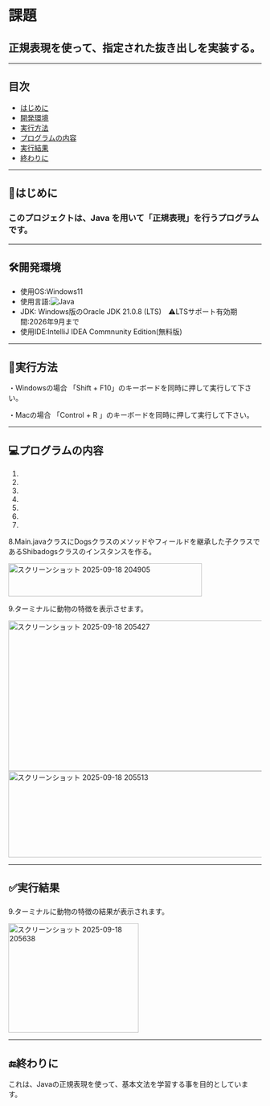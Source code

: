 # 課題
## 正規表現を使って、指定された抜き出しを実装する。
---


## 目次
- [はじめに](#はじめに)
- [開発環境](#開発環境)
- [実行方法](#実行方法)
- [プログラムの内容](#プログラムの内容)
- [実行結果](#実行結果)
- [終わりに](#終わりに)
---



## 📖はじめに
### このプロジェクトは、Java を用いて「正規表現」を行うプログラムです。
---



## 🛠開発環境
- 使用OS:Windows11
- 使用言語:![Java](https://img.shields.io/badge/Java-v21-007396?logo=openjdk&logoColor=white)
- JDK: Windows版のOracle JDK 21.0.8 (LTS)　⚠️LTSサポート有効期間:2026年9月まで
- 使用IDE:IntelliJ IDEA Commnunity Edition(無料版)

---



## 🚀実行方法
・Windowsの場合
「Shift + F10」のキーボードを同時に押して実行して下さい。



・Macの場合
「Control + R 」のキーボードを同時に押して実行して下さい。


---


## 💻プログラムの内容

1.




































2.





























3.
















4. 

















 
5.

























































6.
















7.





















8.Main.javaクラスにDogsクラスのメソッドやフィールドを継承した子クラスであるShibadogsクラスのインスタンスを作る。










<img width="385" height="66" alt="スクリーンショット 2025-09-18 204905" src="https://github.com/user-attachments/assets/1d04f4a6-32d2-4510-9e4d-d7cf67ce007b" />










9.ターミナルに動物の特徴を表示させます。








<img width="720" height="300" alt="スクリーンショット 2025-09-18 205427" src="https://github.com/user-attachments/assets/20e59429-1889-47ba-97d8-c86a82490c67" />












<img width="535" height="172" alt="スクリーンショット 2025-09-18 205513" src="https://github.com/user-attachments/assets/960a91a2-031f-41b4-9534-76f582dacac2" />




---
## ✅実行結果
### 

9.ターミナルに動物の特徴の結果が表示されます。








<img width="259" height="218" alt="スクリーンショット 2025-09-18 205638" src="https://github.com/user-attachments/assets/85bd1f3c-203a-4024-99b9-738aff5ffba2" />







---
## 🔚終わりに
これは、Javaの正規表現を使って、基本文法を学習する事を目的としています。
